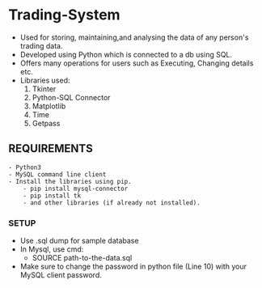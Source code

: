 # Trading-System
  - Used for storing, maintaining,and analysing the data of any person's trading data.
  - Developed using Python which is connected to a db using SQL.
  - Offers many operations for users such as Executing, Changing details etc.
  - Libraries used:
    1. Tkinter  
    2. Python-SQL Connector
    3. Matplotlib
    4. Time
    5. Getpass
       
  ## REQUIREMENTS
    - Python3
    - MySQL command line client
    - Install the libraries using pip.
        - pip install mysql-connector
        - pip install tk
        - and other libraries (if already not installed).
        
  ### SETUP
- Use .sql dump for sample database
- In Mysql, use cmd:
    - SOURCE path-to-the-data.sql
- Make sure to change the password in python file (Line 10) with your MySQL client password.
